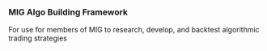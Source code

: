 ### MIG Algo Building Framework

For use for members of MIG to research, develop, and backtest algorithmic trading strategies
